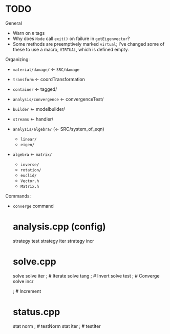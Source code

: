 # TODO

General

- Warn on `0` tags
- Why does `Node` call `exit()` on failure in `getEigenvector`?
- Some methods are preemptively marked `virtual`; I've changed
  some of these to use a macro, `VIRTUAL`, which is defined empty.

Organizing:

- `material/damage/` <- `SRC/damage`
- `transform` <- coordTransformation
- `container` <- tagged/
- `analysis/convergence` <- convergenceTest/
- `builder`   <- modelbuilder/
- `streams`   <- handler/

- `analysis/algebra/` (<- SRC/system_of_eqn)
  - `linear/`
  - `eigen/`

- `algebra`   <- `matrix/`
  - `inverse/`
  - `rotation/`
  - `euclid/`
  - `Vector.h`
  - `Matrix.h`


Commands:

- `converge` command
  # analysis.cpp (config)
  strategy test <convergence>
  strategy iter <algorithm>
  strategy incr <integrator>

  # solve.cpp
  solve <step> <n>
  solve  iter  <n>  ; # Iterate
  solve  tang       ; # Invert
  solve  test       ; # Converge
  solve  incr  <dt> ; # Increment

  # status.cpp
  stat norm ; # testNorm
  stat iter ; # testIter


